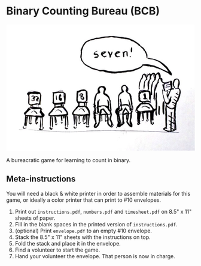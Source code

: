 Binary Counting Bureau (BCB)
============================

![Binary Counting Bureau illustration](img/illustration.jpg)

A bureacratic game for learning to count in binary.

Meta-instructions
-----------------

You will need a black & white printer in order to assemble materials for this game, or ideally a color printer that can print to #10 envelopes.

1. Print out `instructions.pdf`, `numbers.pdf` and `timesheet.pdf` on 8.5" x 11" sheets of paper.
2. Fill in the blank spaces in the printed version of `instructions.pdf`.
2. (optional) Print `envelope.pdf` to an empty #10 envelope.
3. Stack the 8.5" x 11" sheets with the instructions on top.
4. Fold the stack and place it in the envelope.
5. Find a volunteer to start the game.
6. Hand your volunteer the envelope. That person is now in charge.